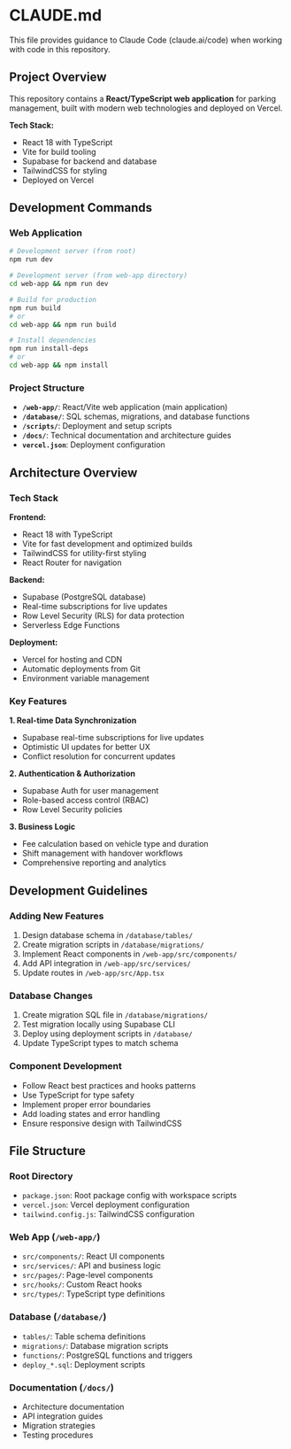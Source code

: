 # CLAUDE.md

This file provides guidance to Claude Code (claude.ai/code) when working with code in this repository.

## Project Overview

This repository contains a **React/TypeScript web application** for parking management, built with modern web technologies and deployed on Vercel.

**Tech Stack:**
- React 18 with TypeScript
- Vite for build tooling
- Supabase for backend and database
- TailwindCSS for styling
- Deployed on Vercel

## Development Commands

### Web Application
```bash
# Development server (from root)
npm run dev

# Development server (from web-app directory)
cd web-app && npm run dev

# Build for production
npm run build
# or
cd web-app && npm run build

# Install dependencies
npm run install-deps
# or
cd web-app && npm install
```

### Project Structure
- **`/web-app/`**: React/Vite web application (main application)
- **`/database/`**: SQL schemas, migrations, and database functions
- **`/scripts/`**: Deployment and setup scripts
- **`/docs/`**: Technical documentation and architecture guides
- **`vercel.json`**: Deployment configuration

## Architecture Overview

### Tech Stack

**Frontend:**
- React 18 with TypeScript
- Vite for fast development and optimized builds
- TailwindCSS for utility-first styling
- React Router for navigation

**Backend:**
- Supabase (PostgreSQL database)
- Real-time subscriptions for live updates
- Row Level Security (RLS) for data protection
- Serverless Edge Functions

**Deployment:**
- Vercel for hosting and CDN
- Automatic deployments from Git
- Environment variable management

### Key Features

**1. Real-time Data Synchronization**
- Supabase real-time subscriptions for live updates
- Optimistic UI updates for better UX
- Conflict resolution for concurrent updates

**2. Authentication & Authorization**
- Supabase Auth for user management
- Role-based access control (RBAC)
- Row Level Security policies

**3. Business Logic**
- Fee calculation based on vehicle type and duration
- Shift management with handover workflows
- Comprehensive reporting and analytics

## Development Guidelines

### Adding New Features
1. Design database schema in `/database/tables/`
2. Create migration scripts in `/database/migrations/`
3. Implement React components in `/web-app/src/components/`
4. Add API integration in `/web-app/src/services/`
5. Update routes in `/web-app/src/App.tsx`

### Database Changes
1. Create migration SQL file in `/database/migrations/`
2. Test migration locally using Supabase CLI
3. Deploy using deployment scripts in `/database/`
4. Update TypeScript types to match schema

### Component Development
- Follow React best practices and hooks patterns
- Use TypeScript for type safety
- Implement proper error boundaries
- Add loading states and error handling
- Ensure responsive design with TailwindCSS

## File Structure

### Root Directory
- `package.json`: Root package config with workspace scripts
- `vercel.json`: Vercel deployment configuration
- `tailwind.config.js`: TailwindCSS configuration

### Web App (`/web-app/`)
- `src/components/`: React UI components
- `src/services/`: API and business logic
- `src/pages/`: Page-level components
- `src/hooks/`: Custom React hooks
- `src/types/`: TypeScript type definitions

### Database (`/database/`)
- `tables/`: Table schema definitions
- `migrations/`: Database migration scripts
- `functions/`: PostgreSQL functions and triggers
- `deploy_*.sql`: Deployment scripts

### Documentation (`/docs/`)
- Architecture documentation
- API integration guides
- Migration strategies
- Testing procedures